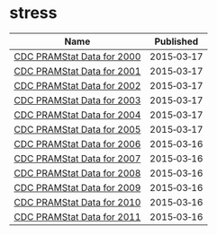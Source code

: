 # stress

Name | Published
---- | ---------
[CDC PRAMStat Data for 2000](../datasets/3hwj-hqmh.md) | 2015&#x2011;03&#x2011;17
[CDC PRAMStat Data for 2001](../datasets/u93h-quup.md) | 2015&#x2011;03&#x2011;17
[CDC PRAMStat Data for 2002](../datasets/dnxe-zgxs.md) | 2015&#x2011;03&#x2011;17
[CDC PRAMStat Data for 2003](../datasets/u76f-m89e.md) | 2015&#x2011;03&#x2011;17
[CDC PRAMStat Data for 2004](../datasets/xyxp-dxa9.md) | 2015&#x2011;03&#x2011;17
[CDC PRAMStat Data for 2005](../datasets/pj7z-f3xf.md) | 2015&#x2011;03&#x2011;17
[CDC PRAMStat Data for 2006](../datasets/akmt-4qtj.md) | 2015&#x2011;03&#x2011;16
[CDC PRAMStat Data for 2007](../datasets/vr6p-ert2.md) | 2015&#x2011;03&#x2011;16
[CDC PRAMStat Data for 2008](../datasets/4ya2-fkvt.md) | 2015&#x2011;03&#x2011;16
[CDC PRAMStat Data for 2009](../datasets/qwpv-wpc8.md) | 2015&#x2011;03&#x2011;16
[CDC PRAMStat Data for 2010](../datasets/xvu4-xjdb.md) | 2015&#x2011;03&#x2011;16
[CDC PRAMStat Data for 2011](../datasets/ese6-rqpq.md) | 2015&#x2011;03&#x2011;16

